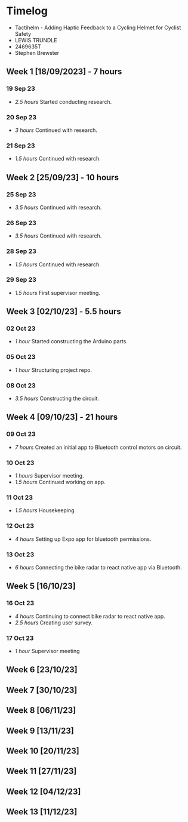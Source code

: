 # Timelog

* Tactihelm - Adding Haptic Feedback to a Cycling Helmet for Cyclist Safety
* LEWIS TRUNDLE
* 2469635T
* Stephen Brewster


## Week 1 [18/09/2023] - 7 hours
### 19 Sep 23
* *2.5 hours* Started conducting research.
### 20 Sep 23
* *3 hours* Continued with research.
### 21 Sep 23
* *1.5 hours* Continued with research.


## Week 2 [25/09/23] - 10 hours
### 25 Sep 23
* *3.5 hours* Continued with research.
### 26 Sep 23
* *3.5 hours* Continued with research.
### 28 Sep 23
* *1.5 hours* Continued with research.
### 29 Sep 23
* *1.5 hours* First supervisor meeting.


## Week 3 [02/10/23] - 5.5 hours
### 02 Oct 23
* *1 hour* Started constructing the Arduino parts.
### 05 Oct 23
* *1 hour* Structuring project repo.
### 08 Oct 23
* *3.5 hours* Constructing the circuit.


## Week 4 [09/10/23] - 21 hours
### 09 Oct 23
* *7 hours* Created an initial app to Bluetooth control motors on circuit.
### 10 Oct 23
* *1 hours*  Supervisor meeting.
* *1.5 hours* Continued working on app.
### 11 Oct 23
* *1.5 hours* Housekeeping.
### 12 Oct 23
* *4 hours* Setting up Expo app for bluetooth permissions.
### 13 Oct 23
* *6 hours* Connecting the bike radar to react native app via Bluetooth.

## Week 5 [16/10/23]
### 16 Oct 23
* *4 hours* Continuing to connect bike radar to react native app.
* *2.5 hours* Creating user survey.
### 17 Oct 23
* *1 hour* Supervisor meeting

## Week 6 [23/10/23]

## Week 7 [30/10/23]

## Week 8 [06/11/23]

## Week 9 [13/11/23]

## Week 10 [20/11/23]

## Week 11 [27/11/23]

## Week 12 [04/12/23]

## Week 13 [11/12/23]
